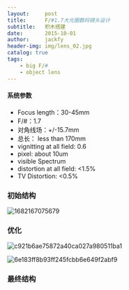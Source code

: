 ```yaml
---
layout:     post
title:      F/#1.7大光圈数码镜头设计
subtitle:   积木搭建
date:       2015-10-01
author:     jackfy
header-img: img/lens_02.jpg
catalog: true
tags:
    - big F/#
    - object lens
---
```


#### 系统参数

- Focus length：30-45mm
- F/#：1.7
- 对角线场：+/-15.7mm
- 总长： less than 170mm
- vignitting at all field: 0.6
- pixel: about 10um
- visible Spectrum
- distortion at all field: <1.5%
- TV Distortion: <0.5%

### 初始结构

![1682167075679](https://user-images.githubusercontent.com/131378528/233785226-480eaf24-f95c-4c98-aff5-bd0193ccef25.png)

### 优化
![c921b6ae75872a40ca027a980511ba1](https://user-images.githubusercontent.com/131378528/233784663-faaa96d5-45de-46d5-8be1-5bd143abfd4b.png)

![6e183ff8b93ff245fcbb6e649f2abf9](https://user-images.githubusercontent.com/131378528/233784687-71e06943-9ed8-4af2-b6cb-ac99c7e74556.png)



### 最终结构



